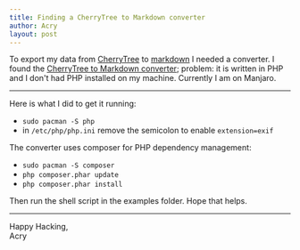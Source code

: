 ```yaml
---
title: Finding a CherryTree to Markdown converter
author: Acry
layout: post
---
```


To export my data from [CherryTree](https://www.giuspen.com/cherrytree/) to [markdown](https://daringfireball.net/projects/markdown/) I needed a converter.
I found the [CherryTree to Markdown converter](https://gitlab.com/kibley/cherrytreetomarkdown); problem: it is written in PHP and I don't had PHP installed on my machine. Currently I am on Manjaro.

___

Here is what I did to get it running:
- `sudo pacman -S php`
- in `/etc/php/php.ini` remove the semicolon to enable `extension=exif`

The converter uses composer for PHP dependency management:
- `sudo pacman -S composer`
- `php composer.phar update`
- `php composer.phar install`

Then run the shell script in the examples folder. Hope that helps.

___

Happy Hacking,<br>
Acry